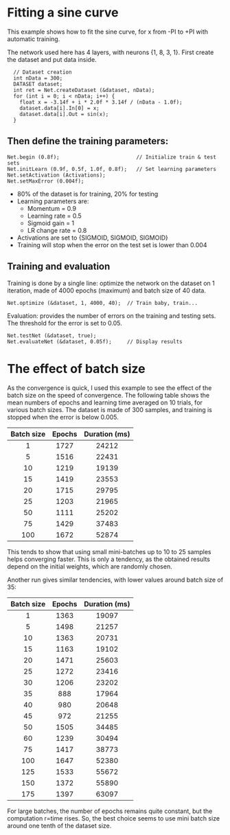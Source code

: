 # Fitting a sine curve
This example shows how to fit the sine curve, for x from -PI to +PI with automatic training.

The network used here has 4 layers, with neurons {1, 8, 3, 1}. First create the dataset and put data inside.

```
  // Dataset creation
  int nData = 300;
  DATASET dataset;
  int ret = Net.createDataset (&dataset, nData);
  for (int i = 0; i < nData; i++) {
    float x = -3.14f + i * 2.0f * 3.14f / (nData - 1.0f);
    dataset.data[i].In[0] = x;
    dataset.data[i].Out = sin(x);
  }
```

## Then define the training parameters:
```
Net.begin (0.8f);                         // Initialize train & test sets
Net.initLearn (0.9f, 0.5f, 1.0f, 0.8f);   // Set learning parameters
Net.setActivation (Activations);
Net.setMaxError (0.004f);
```
* 80% of the dataset is for training, 20% for testing
* Learning parameters are:
	* Momentum = 0.9
	* Learning rate = 0.5
	* Sigmoid gain = 1
	* LR change rate = 0.8
* Activations are set to {SIGMOID, SIGMOID, SIGMOID}
* Training will stop when the error on the test set is lower than 0.004

## Training and evaluation
Training is done by a single line: optimize the network on the dataset on 1 iteration, made of 4000 epochs (maximum) and batch size of 40 data.
```
Net.optimize (&dataset, 1, 4000, 40);  // Train baby, train...
```
Evaluation: provides the number of errors on the training and testing sets. The threshold for the error is set to 0.05.
```
Net.testNet (&dataset, true);
Net.evaluateNet (&dataset, 0.05f);     // Display results
```

# The effect of batch size
As the convergence is quick, I used this example to see the effect of the batch size on the speed of convergence. The following table shows the mean numbers of epochs and learning time averaged on 10 trials, for various batch sizes. The dataset is made of 300 samples, and training is stopped when the error is below 0.005.

|Batch size	| Epochs | Duration (ms) |
|:-----:|:-----:|:-----:|
| 1		| 1727 |	24212 |
| 5		| 1516 |	22431 |
| 10	| 1219 |	19139 |
| 15	| 1419 |	23553 |
| 20	| 1715 |	29795 |
| 25	| 1203 |	21965 |
| 50	| 1111 |	25202 |
| 75	| 1429 |	37483 |
| 100	| 1672 |	52874 |

This tends to show that using small mini-batches up to 10 to 25 samples helps converging faster. This is only a tendency, as the obtained results depend on the initial weights, which are randomly chosen.

Another run gives similar tendencies, with lower values around batch size of 35:

|Batch size	| Epochs | Duration (ms) |
|:-----:|:-----:|:-----:|
|   1 |	1363 |	19097 |
|   5 |	1498 |	21257 |
|  10 |	1363 |	20731 |
|  15 |	1163 |	19102 |
|  20 |	1471 |	25603 |
|  25 |	1272 |	23416 |
|  30 |	1206 |	23202 |
|  35 |	 888 |	17964 |
|  40 |	 980 |	20648 |
|  45 |	 972 |	21255 |
|  50 |	1505 |	34485 |
|  60 |	1239 |	30494 |
|  75 |	1417 |	38773 |
| 100 |	1647 |	52380 |
| 125 |	1533 |	55672 |
| 150 |	1372 |	55890 |
| 175 |	1397 |	63097 |

For large batches, the number of epochs remains quite constant, but the computation r=time rises. So, the best choice seems to use mini batch size around one tenth of the dataset size.